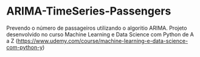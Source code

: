 # ARIMA-TimeSeries-Passengers
Prevendo o número de passageiros utilizando o algoritio ARIMA. Projeto desenvolvido no curso Machine Learning e Data Science com Python de A a Z (https://www.udemy.com/course/machine-learning-e-data-science-com-python-y)
